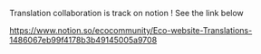 Translation collaboration is track on notion !
See the link below

https://www.notion.so/ecocommunity/Eco-website-Translations-1486067eb99f4178b3b49145005a9708
